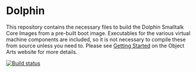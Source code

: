 # Dolphin
This repository contains the necessary files to build the Dolphin Smalltalk Core Images from a pre-built boot image. Executables for the various virtual machine
components are included, so it is not necessary to compile these from source unless you need to. Please see [Getting Started](http://www.object-arts.com/gettingstarted.html)
on the Object Arts website for more details.

[![Build status](https://ci.appveyor.com/api/projects/status/scael64ohx3l6io9/branch/master?svg=true)](https://ci.appveyor.com/project/dolphinsmalltalk/dolphin-db22v/branch/master)

